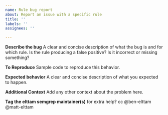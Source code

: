 ```yaml
---
name: Rule bug report
about: Report an issue with a specific rule
title: ''
labels: ''
assignees: ''

---
```


**Describe the bug**
A clear and concise description of what the bug is and for which rule. Is the rule producing a false positive? Is it incorrect or missing something?

**To Reproduce**
Sample code to reproduce this behavior.

**Expected behavior**
A clear and concise description of what you expected to happen.

**Additional Context**
Add any other context about the problem here.

**Tag the elttam semgrep maintainer(s)** for extra help?
cc @ben-elttam @matt-elttam
